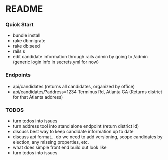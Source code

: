 # README

### Quick Start
* bundle install
* rake db:migrate
* rake db:seed
* rails s
* edit candidate information through rails admin by going to /admin (generic login info in secrets.yml for now)
### Endpoints
* api/candidates (returns all candidates, organized by office)
* api/candidates/?address=1234 Terminus Rd, Atlanta GA (Returns district for that Atlanta address)
### TODOS
- turn todos into issues
- turn address tool into stand alone endpoint (return district id)
- discuss best way to keep candidate information up to date
- discuss api format... do we need to add versioning, scope candidates by election, any missing properties, etc.
- what does simple front end build out look like
- turn todos into issues